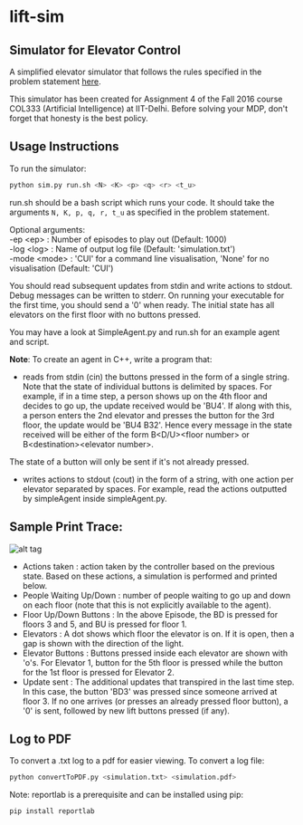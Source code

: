 # lift-sim
## Simulator for Elevator Control

A simplified elevator simulator that follows the rules specified in the problem statement [here](http://www.cse.iitd.ac.in/~mausam/courses/col333/autumn2016/A4/A4.pdf).

This simulator has been created for Assignment 4 of the Fall 2016 course COL333 (Artificial Intelligence) at IIT-Delhi. Before solving your MDP, don't forget that honesty is the best policy.

## Usage Instructions

To run the simulator:
```bash 
python sim.py run.sh <N> <K> <p> <q> <r> <t_u>
```

run.sh should be a bash script which runs your code. It should take the arguments ```N, K, p, q, r, t_u``` as specified in the problem statement.

Optional arguments:  
-ep \<ep> : Number of episodes to play out (Default: 1000)  
-log \<log> : Name of output log file (Default: 'simulation.txt')  
-mode \<mode> : 'CUI' for a command line visualisation, 'None' for no visualisation (Default: 'CUI')

You should read subsequent updates from stdin and write actions to stdout. Debug messages can be written to stderr. On running your executable for the first time, you should send a '0' when ready. The initial state has all elevators on the first floor with no buttons pressed.

You may have a look at SimpleAgent.py and run.sh for an example agent and script.

<b>Note</b>: To create an agent in C++, write a program that:
 - reads from stdin (cin) the buttons pressed in the form of a single string. Note that the state of individual buttons is delimited by spaces. For example, if in a time step, a person shows up on the 4th floor and decides to go up, the update received would be 'BU4'. If along with this, a person enters the 2nd elevator and presses the button for the 3rd floor, the update would be 'BU4 B32'. Hence every message in the state received will be either of the form B&lt;D/U&gt;&lt;floor number&gt; or B&lt;destination&gt;&lt;elevator number&gt;. 

 The state of a button will only be sent if it's not already pressed.

 - writes actions to stdout (cout) in the form of a string, with one action per elevator separated by spaces. For example, read the actions outputted by simpleAgent inside simpleAgent.py.


## Sample Print Trace:

![alt tag](https://raw.githubusercontent.com/suragnair/lift-sim/master/sample_trace.png)

- Actions taken : action taken by the controller based on the previous state. Based on these actions, a simulation is performed and printed below.
- People Waiting Up/Down : number of people waiting to go up and down on each floor (note that this is not explicitly available to the agent).
- Floor Up/Down Buttons : In the above Episode, the BD is pressed for floors 3 and 5, and BU is pressed for floor 1.
- Elevators : A dot shows which floor the elevator is on. If it is open, then a gap is shown with the direction of the light.
- Elevator Buttons : Buttons pressed inside each elevator are shown with 'o's. For Elevator 1, button for the 5th floor is pressed while the button for the 1st floor is pressed for Elevator 2.
- Update sent : The additional updates that transpired in the last time step. In this case, the button 'BD3' was pressed since someone arrived at floor 3. If no one arrives (or presses an already pressed floor button), a '0' is sent, followed by new lift buttons pressed (if any).

## Log to PDF

To convert a .txt log to a pdf for easier viewing. To convert a log file:

```bash
python convertToPDF.py <simulation.txt> <simulation.pdf>
```

Note: reportlab is a prerequisite and can be installed using pip:

```bash
pip install reportlab
```
